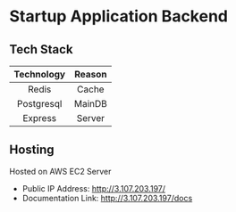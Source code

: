 # Startup Application Backend

## Tech Stack

| Technology | Reason |
| :--------: | :----: |
|   Redis    | Cache  |
| Postgresql | MainDB |
|  Express   | Server |

## Hosting

Hosted on AWS EC2 Server

- Public IP Address: http://3.107.203.197/
- Documentation Link: http://3.107.203.197/docs
